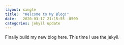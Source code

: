 ```yaml
---
layout: single
title:  "Welcome to My Blog!"
date:   2020-03-17 21:15:55 -0500
categories: jekyll update
---
```


Finally build my new blog here. This time I use the jekyll.
